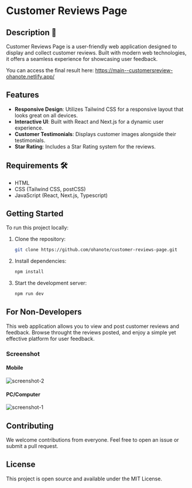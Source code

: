 # Customer Reviews Page

## Description 📜

Customer Reviews Page is a user-friendly web application designed to display and collect customer reviews. Built with modern web technologies, it offers a seamless experience for showcasing user feedback.

You can access the final result here:
https://main--customersreview-ohanote.netlify.app/

## Features

- **Responsive Design**: Utilizes Tailwind CSS for a responsive layout that looks great on all devices.
- **Interactive UI**: Built with React and Next.js for a dynamic user experience.
- **Customer Testimonials**: Displays customer images alongside their testimonials.
- **Star Rating**: Includes a Star Rating system for the reviews.

## Requirements 🛠️

- HTML
- CSS (Tailwind CSS, postCSS)
- JavaScript (React, Next.js, Typescript)

## Getting Started

To run this project locally:

1. Clone the repository:
   ```bash
   git clone https://github.com/ohanote/customer-reviews-page.git

2. Install dependencies:
   ```bash
   npm install

3. Start the development server:
   ```bash
   npm run dev

## For Non-Developers
This web application allows you to view and post customer reviews and feedback. Browse throught the reviews posted, and enjoy a simple yet effective platform for user feedback.

### Screenshot
#### Mobile
![screenshot-2](https://github.com/ohanote/CustomerReview/assets/125034922/71e3efb3-2090-45ce-af12-f4e6602ce713)

#### PC/Computer
![screenshot-1](https://github.com/ohanote/CustomerReview/assets/125034922/1522e5b8-0e63-4ff3-b992-e3a425fbc444)

## Contributing
We welcome contributions from everyone. Feel free to open an issue or submit a pull request.

## License
This project is open source and available under the MIT License.
